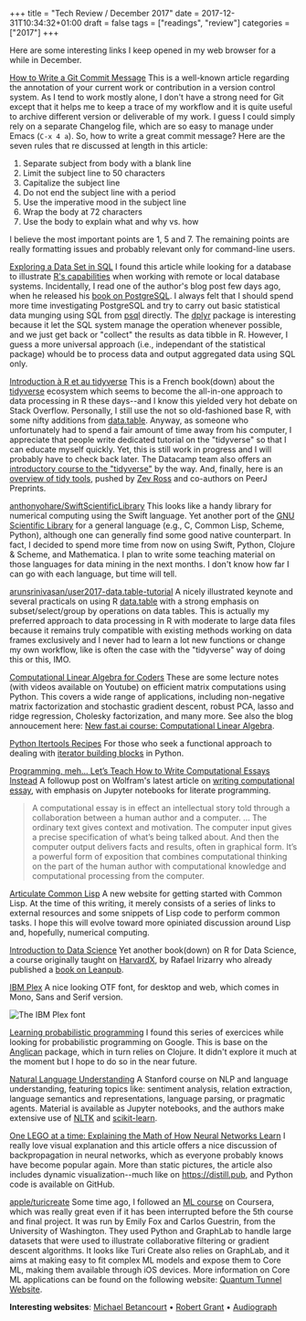 +++
title = "Tech Review / December 2017"
date = 2017-12-31T10:34:32+01:00
draft = false
tags = ["readings", "review"]
categories = ["2017"]
+++

Here are some interesting links I keep opened in my web browser for a while in December.

[How to Write a Git Commit Message](https://chris.beams.io/posts/git-commit/)
This is a well-known article regarding the annotation of your current work or contribution in a version control system. As I tend to work mostly alone, I don't have a strong need for Git except that it helps me to keep a trace of my workflow and it is quite useful to archive different version or deliverable of my work. I guess I could simply rely on a separate Changelog file, which are so easy to manage under Emacs (`C-x 4 a`). So, how to write a great commit message? Here are the seven rules that re discussed at length in this article:

1. Separate subject from body with a blank line
2. Limit the subject line to 50 characters
3. Capitalize the subject line
4. Do not end the subject line with a period
5. Use the imperative mood in the subject line
6. Wrap the body at 72 characters
7. Use the body to explain what and why vs. how

I believe the most important points are 1, 5 and 7. The remaining points are really formatting issues and probably relevant only for command-line users.

[Exploring a Data Set in SQL](http://tapoueh.org/blog/2017/06/exploring-a-data-set-in-sql/)
I found this article while looking for a database to illustrate [R's capabilities](http://db.rstudio.com/dplyr/) when working with remote or local database systems. Incidentally, I read one of the author's blog post few days ago, when he released his [book on PostgreSQL](http://tapoueh.org/blog/2017/12/mastering-postgresql-a-readers-interview/). I always felt that I should spend more time investigating PostgreSQL and try to carry out basic statistical data munging using SQL from [psql](https://www.postgresql.org/docs/current/static/app-psql.html) directly. The [dplyr](https://cran.r-project.org/web/packages/dplyr/vignettes/dplyr.html) package is interesting because it let the SQL system manage the operation whenever possible, and we just get back or "collect" the results as data tibble in R. However, I guess a more universal approach (i.e., independant of the statistical package) whould be to process data and output aggregated data using SQL only.

[Introduction à R et au tidyverse](https://juba.github.io/tidyverse/)
This is a French book(down) about the [tidyverse](https://www.tidyverse.org) ecosystem which seems to become the all-in-one approach to data processing in R these days--and I know this yielded very hot debate on Stack Overflow. Personally, I still use the not so old-fashioned base R, with some nifty additions from [data.table](https://cran.r-project.org/web/packages/data.table/vignettes/datatable-intro.html). Anyway, as someone who unfortunately had to spend a fair amount of time away from his computer, I appreciate that people write dedicated tutorial on the "tidyverse" so that I can educate myself quickly. Yet, this is still work in progress and I will probably have to check back later. The Datacamp team also offers an [introductory course to the "tidyverse"](https://www.datacamp.com/courses/introduction-to-the-tidyverse) by the way. And, finally, here is an [overview of tidy tools](https://peerj.com/preprints/3180/), pushed by [Zev Ross](https://www.zevross.com) and co-authors on PeerJ Preprints.

[anthonyohare/SwiftScientificLibrary](https://github.com/anthonyohare/SwiftScientificLibrary)
This looks like a handy library for numerical computing using the Swift language. Yet another port of the [GNU Scientific Library](https://www.gnu.org/software/gsl/) for a general language (e.g., C, Common Lisp, Scheme, Python), although one can generally find some good native counterpart. In fact, I decided to spend more time from now on using Swift, Python, Clojure & Scheme, and Mathematica. I plan to write some teaching material on those languages for data mining in the next months. I don't know how far I can go with each language, but time will tell.

[arunsrinivasan/user2017-data.table-tutorial](https://github.com/arunsrinivasan/user2017-data.table-tutorial)
A nicely illustrated keynote and several practicals on using R [data.table](http://r-datatable.com) with a strong emphasis on subset/select/group by operations on data tables. This is actually my preferred approach to data processing in R with moderate to large data files because it remains truly compatible with existing methods working on data frames exclusively and I never had to learn a lot new functions or change my own workflow, like is often the case with the "tidyverse" way of doing this or this, IMO.

[Computational Linear Algebra for Coders](https://github.com/fastai/numerical-linear-algebra/blob/master/README.md)
These are some lecture notes (with videos available on Youtube) on efficient matrix computations using Python. This covers a wide range of applications, including non-negative matrix factorization and stochastic gradient descent, robust PCA, lasso and ridge regression, Cholesky factorization, and many more. See also the blog annoucement here: [New fast.ai course: Computational Linear Algebra](http://www.fast.ai/2017/07/17/num-lin-alg/).

[Python Itertools Recipes](https://docs.python.org/3/library/itertools.html#itertools-recipes)
For those who seek a functional approach to dealing with [iterator building blocks](https://docs.python.org/3/library/itertools.html#module-itertools) in Python.

[Programming, meh… Let’s Teach How to Write Computational Essays Instead](https://blog.ouseful.info/2017/11/15/programming-meh-lets-teach-how-to-write-computational-essays-instead/amp/)
A followup post on Wolfram's latest article on [writing computational essay](http://blog.stephenwolfram.com/2017/11/what-is-a-computational-essay/), with emphasis on Jupyter notebooks for literate programming.

> A computational essay is in effect an intellectual story told through a collaboration between a human author and a computer. …
> The ordinary text gives context and motivation. The computer input gives a precise specification of what’s being talked about. And then the computer output delivers facts and results, often in graphical form. It’s a powerful form of exposition that combines computational thinking on the part of the human author with computational knowledge and computational processing from the computer.

[Articulate Common Lisp](http://articulate-lisp.com)
A new website for getting started with Common Lisp. At the time of this writing, it merely consists of a series of links to external resources and some snippets of Lisp code to perform common tasks. I hope this will evolve toward more opiniated discussion around Lisp and, hopefully, numerical computing.

[Introduction to Data Science](https://rafalab.github.io/dsbook/)
Yet another book(down) on R for Data Science, a course originally taught on [HarvardX](https://www.edx.org/course/data-science-r-basics-harvardx-ph125-1x), by Rafael Irizarry who already published a [book on Leanpub](https://leanpub.com/dataanalysisforthelifesciences).

[IBM Plex](https://ibm.github.io/type/)
A nice looking OTF font, for desktop and web, which comes in Mono, Sans and Serif version.

![The IBM Plex font](/img/2018-01-02-18-56-46.png)

[Learning probabilistic programming](http://www.robots.ox.ac.uk/~fwood/anglican/teaching/mlss2014/)
I found this series of exercices while looking for probabilistic programming on Google. This is base on the [Anglican](https://probprog.github.io/anglican/index.html) package, which in turn relies on Clojure. It didn't explore it much at the moment but I hope to do so in the near future.

[Natural Language Understanding](https://web.stanford.edu/class/cs224u/index.html)
A Stanford course on NLP and language understanding, featuring topics like: sentiment analysis, relation extraction, language semantics and representations, language parsing, or pragmatic agents. Material is available as Jupyter notebooks, and the authors make extensive use of [NLTK](http://www.nltk.org) and [scikit-learn](http://scikit-learn.org/stable/).

[One LEGO at a time: Explaining the Math of How Neural Networks Learn](https://omar-florez.github.io/scratch_mlp/?utm_campaign=buffer&utm_content=buffer0d54b&utm_medium=social&utm_source=linkedin.com)
I really love visual explanation and this article offers a nice discussion of backpropagation in neural networks, which as everyone probably knows have become popular again. More than static pictures, the article also includes dynamic visualization--much like on <https://distill.pub>, and Python code is available on GitHub.

[apple/turicreate](https://github.com/apple/turicreate)
Some time ago, I followed an [ML course](https://www.coursera.org/account/accomplishments/specialization/certificate/XQ5YDA5JFUKD) on Coursera, which was really great even if it has been interrupted before the 5th course and final project. It was run by Emily Fox and Carlos Guestrin, from the University of Washington. They used Python and GraphLab to handle large datasets that were used to illustrate collaborative filtering or gradient descent algorithms. It looks like Turi Create also relies on GraphLab, and it aims at making easy to fit complex ML models and expose them to Core ML, making them available through iOS devices. More information on Core ML applications can be found on the following website: [Quantum Tunnel Website](http://jrogel.com/machine-learning-apple/).

**Interesting websites**: [Michael Betancourt](https://betanalpha.github.io) • [Robert Grant](http://robertgrantstats.co.uk) • [Audiograph](http://audiograph.xyz)
